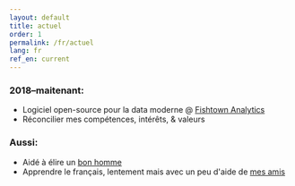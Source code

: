 ```yaml
---
layout: default
title: actuel
order: 1
permalink: /fr/actuel
lang: fr
ref_en: current
---
```


### 2018–maitenant:  
* Logiciel open-source pour la data moderne @ [Fishtown Analytics](https://www.fishtownanalytics.com/)
* Réconcilier mes compétences, intérêts, & valeurs

### Aussi:
* Aidé à élire un [bon homme](http://nikilsaval.com/)
* Apprendre le français, lentement mais avec un peu d'aide de [mes amis](https://twitter.com/meerabellej)
